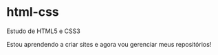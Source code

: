 # html-css
 Estudo de HTML5 e CSS3

 Estou aprendendo a criar sites e agora vou gerenciar meus repositórios!
 
